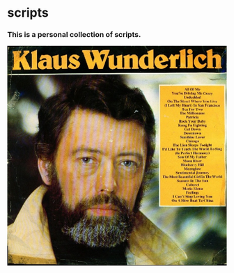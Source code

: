 scripts
=======

### This is a personal collection of scripts.

![alt text](klaus.jpeg "Klaus Wunderlich")

